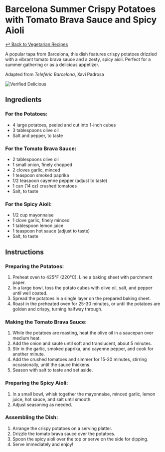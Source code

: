 # Barcelona Summer Crispy Potatoes with Tomato Brava Sauce and Spicy Aioli

[&larrhk; Back to Vegetarian Recipes](./README.md)

A popular tapa from Barcelona, this dish features crispy potatoes drizzled with a vibrant tomato brava sauce and a zesty, spicy aioli. Perfect for a summer gathering or as a delicious appetizer.

Adapted from _Telefèric Barcelona_, Xavi Padrosa

![Verified Delicious](https://badgen.net/badge/verified/delicious/228B22)

## Ingredients

### For the Potatoes:
- 4 large potatoes, peeled and cut into 1-inch cubes
- 3 tablespoons olive oil
- Salt and pepper, to taste

### For the Tomato Brava Sauce:
- 2 tablespoons olive oil
- 1 small onion, finely chopped
- 2 cloves garlic, minced
- 1 teaspoon smoked paprika
- 1/2 teaspoon cayenne pepper (adjust to taste)
- 1 can (14 oz) crushed tomatoes
- Salt, to taste

### For the Spicy Aioli:
- 1/2 cup mayonnaise
- 1 clove garlic, finely minced
- 1 tablespoon lemon juice
- 1 teaspoon hot sauce (adjust to taste)
- Salt, to taste

## Instructions

### Preparing the Potatoes:
1. Preheat oven to 425°F (220°C). Line a baking sheet with parchment paper.
2. In a large bowl, toss the potato cubes with olive oil, salt, and pepper until well coated.
3. Spread the potatoes in a single layer on the prepared baking sheet.
4. Roast in the preheated oven for 25-30 minutes, or until the potatoes are golden and crispy, turning halfway through.

### Making the Tomato Brava Sauce:
1. While the potatoes are roasting, heat the olive oil in a saucepan over medium heat.
2. Add the onion and sauté until soft and translucent, about 5 minutes.
3. Stir in the garlic, smoked paprika, and cayenne pepper, and cook for another minute.
4. Add the crushed tomatoes and simmer for 15-20 minutes, stirring occasionally, until the sauce thickens.
5. Season with salt to taste and set aside.

### Preparing the Spicy Aioli:
1. In a small bowl, whisk together the mayonnaise, minced garlic, lemon juice, hot sauce, and salt until smooth.
2. Adjust seasoning as needed.

### Assembling the Dish:
1. Arrange the crispy potatoes on a serving platter.
2. Drizzle the tomato brava sauce over the potatoes.
3. Spoon the spicy aioli over the top or serve on the side for dipping.
4. Serve immediately and enjoy!